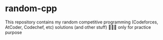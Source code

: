 # random-cpp
This repository contains my random competitive programming (Codeforces, AtCoder, Codechef, etc) solutions (and other stuff) 👩🏻‍💻 only for practice purpose
